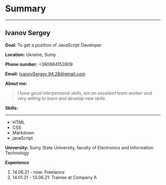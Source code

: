 # Summary
***
## Ivanov Sergey
**Goal:** To get a position of JavaScript Developer

**Location:** Ukraine, Sumy

**Phone number:** +380664152609

**Email:** IvanovSergey.94.28@gmail.com

**About me:**
> _I have good interpersonal skills, am an excellent team worker and very willing to learn and develop new skills._

**Skills:** 
***
* HTML
* CSS
* Markdown
* javaScript

**University:** Sumy State University,
faculty of Electronics and Information Technology

**Experience** 
1. 14.06.21 - now: Freelance
1. 14.01.21 - 13.06.21: Trainee at Company A
